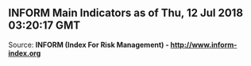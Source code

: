 ## INFORM Main Indicators as of Thu, 12 Jul 2018 03:20:17 GMT

Source: **INFORM (Index For Risk Management) - http://www.inform-index.org**